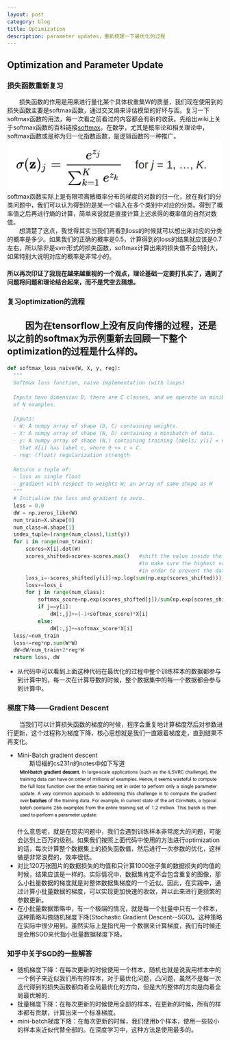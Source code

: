 ```yaml
---
layout: post
category: blog
title: Optimization
description: parameter updates，重新梳理一下最优化的过程
---
```


## Optimization and Parameter Update

### 损失函数重新复习
　　损失函数的作用是用来进行量化某个具体权重集W的质量，我们现在使用到的损失函数主要是softmax函数，通过交叉熵来评估模型的好坏与否。复习一下softmax函数的用法，每一次看之前看过的内容都会有新的收获。先给出wiki上关于softmax函数的百科链接[softmax](https://zh.wikipedia.org/wiki/Softmax%E5%87%BD%E6%95%B0)。在数学，尤其是概率论和相关理论中，softmax函数或是称为归一化指数函数，是逻辑函数的一种推广。
![](/downloads/softmax.png)
　　softmax函数实际上是有限项离散概率分布的梯度的对数的归一化，放在我们的分类问题中，我们可以认为得到的是某一个输入在多个类别中对应的分类。得到了概率值之后再进行熵的计算，简单来说就是直接计算上述求得的概率值的自然对数值。<br>
　　想清楚了这点，我觉得其实当我们再看到loss的时候就可以想出来对应的分类的概率是多少。如果我们的正确的概率是0.5，计算得到的loss的结果就应该是0.7左右，所以除非是svm形式的损失函数，softmax计算出来的损失值不会特别大，如果特别大说明对应的概率是非常小的。
#### 所以再次印证了我现在越来越重视的一个观点，理论基础一定要打扎实了，遇到了问题将问题和理论结合起来，而不是凭空去猜想。
### 复习optimization的流程
　　因为在tensorflow上没有反向传播的过程，还是以之前的softmax为示例重新去回顾一下整个optimization的过程是什么样的。
- 

```python
def softmax_loss_naive(W, X, y, reg):
  """
  Softmax loss function, naive implementation (with loops)

  Inputs have dimension D, there are C classes, and we operate on minibatches
  of N examples.

  Inputs:
  - W: A numpy array of shape (D, C) containing weights.
  - X: A numpy array of shape (N, D) containing a minibatch of data.
  - y: A numpy array of shape (N,) containing training labels; y[i] = c means
    that X[i] has label c, where 0 <= c < C.
  - reg: (float) regularization strength

  Returns a tuple of:
  - loss as single float
  - gradient with respect to weights W; an array of same shape as W
  """
  # Initialize the loss and gradient to zero.
  loss = 0.0
  dW = np.zeros_like(W)
  num_train=X.shape[0]
  num_class=W.shape[1]
  index_tuple=(range(num_class),list(y))
  for i in range(num_train):
      scores=X[i].dot(W)
      scores_shifted=scores-scores.max()   #shift the value inside the vector
                                           #to make sure the highest value is zero 
                                           #in order to prevent the data blowup
      loss_i=-scores_shifted[y[i]]+np.log(sum(np.exp(scores_shifted)))
      loss+=loss_i
      for j in range(num_class):
          softmax_score=np.exp(scores_shifted[j])/sum(np.exp(scores_shifted))
          if j==y[i]:
              dW[:,j]+=(-1+softmax_score)*X[i]
          else:
              dW[:,j]+=softmax_score*X[i]
  loss/=num_train
  loss+=reg*np.sum(W*W)
  dW=dW/num_train+2*reg*W
  return loss, dW
```
- 从代码中可以看到上面这种代码在最优化的过程中整个训练样本的数据都参与到计算中的，每一次在计算导数的时候，整个数据集中的每一个数据都会参与到计算中。
### 梯度下降——Gradient Descent
　　当我们可以计算损失函数的梯度的时候，程序会重复地计算梯度然后对参数进行更新，这个过程称为梯度下降，核心思想就是我们一直跟着梯度走，直到结果不再变化。
- Mini-Batch gradient descent<br>
　　斯坦福的cs231n的notes中如下写道
![](/downloads/mini_batch.png/)
　　什么意思呢，就是在现实问题中，我们会遇到训练样本非常庞大的问题，可能会达到上百万的级别。如果我们按照上面代码中使用的方法进行optimization的话，每次计算整个数据集上的损失函数值，然后进行一次参数的优化，这样做是非常浪费的，效率很低。
- 对比120万张图片的数据损失的均值和只计算1000张子集的数据损失的均值的时候，结果应该是一样的。实际情况中，数据集肯定不会包含重复的图像，那么小批量数据的梯度就是对整体数据集梯度的一个近似。因此，在实践中，通过计算小批量数据的梯度，可以实现更加快速的收敛，并以此来进行更频繁的参数更新。
- 在小批量数据策略中，有一个极端的情况，就是每一个批量中只有一个样本，这种策略叫做随机梯度下降(Stochastic Gradient Descent--SGD)。这种策略在实际中很少用到。虽然实际上是指代用一个数据来计算梯度，我们有时候还是会用SGD来代指小批量数据梯度下降。
### 知乎中关于SGD的一些解答
- 随机梯度下降：在每次更新的时候使用一个样本，随机也就是说我用样本中的一个例子来近似我们所有的样本，对于最优化问题，凸问题，虽然不是每一次迭代得到的损失函数都向着全局最优化的方向，但是大的整体的方向是向着全局最优解的．
- 批量梯度下降：在每次更新的时候使用全部的样本，在更新的时候，所有的样本都有贡献，计算出来一个标准梯度。
- mini-batch梯度下降：在每次更新的时候，我们使用b个样本，使用一些较小的样本来近似代替全部的。在深度学习中，这种方法是使用最多的。